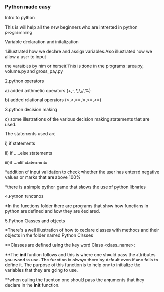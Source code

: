 ### Python made easy
Intro to python

This is will help all the new beginners who are intrested in python programming



Variable declaration and initalization

1.illustrated how we declare and assign variables.Also illustrated how we allow a user to input

the varaibles by him or herself.This is done in the programs :area.py, volume.py and gross_pay.py

2.python operators

  a) added arithmetic operators (+,-,*,/,//,%)


  b) added relational operators (>,<,==,!=,>=,<=)

3.python decision making

  c) some illustrations of the various decision making statements that are used.


The statements used are 

  i) if statements

  ii) if .....else statements
  
  iii)if ...elif statements

*addition of input validation to check whether the user has entered negative values or marks that are above 100%

*there is a simple python game that shows the use of python libraries

4.Python functinos 

*In the functions folder there are programs that show how functions in python are defined and how they are declared.

5.Python Classes and objects

*There's a well illustration of how to declare classes with methods and their objects in the folder named Python Classes

  **Classes are defined using the key word Class <class_name>:
  
  **The __init__ funtion follows and this is where one should pass the attributes you wand to use. The function is always there by default even if one fails to define it. The purpose of this function is to help one to initialize the variables that they are going to use.
  
  **when calling the fucntion one should pass the arguments that they declare in the __init__ function.
